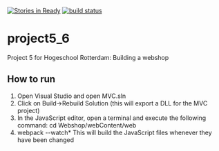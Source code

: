 [![Stories in Ready](https://badge.waffle.io/barld/project5_6.png?label=ready&title=Ready)](https://waffle.io/barld/project5_6)
[![build status](https://ci.appveyor.com/api/projects/status/github/barld/project5_6?svg=true)](https://ci.appveyor.com/api/projects/status/github/barld/project5_6?svg=true)
# project5_6

Project 5 for Hogeschool Rotterdam: Building a webshop

## How to run

1. Open Visual Studio and open MVC.sln
2. Click on Build->Rebuild Solution (this will export a DLL for the MVC project)
3. In the JavaScript editor, open a terminal and execute the following command: cd Webshop/webContent/web
4. webpack --watch* This will build the JavaScript files whenever they have been changed
